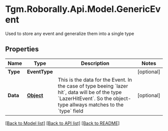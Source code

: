 # Tgm.Roborally.Api.Model.GenericEvent
Used to store any event and generalize them into a single type
## Properties

Name | Type | Description | Notes
------------ | ------------- | ------------- | -------------
**Type** | **EventType** |  | [optional] 
**Data** | [**Object**](.md) | This is the data for the Event. In the case of type beeing &#x60;lazer hit&#x60;, data will be of the type &#x60;LazerHitEvent&#x60;. So the object-type allways matches to the &#x60;type&#x60; field  | [optional] 

[[Back to Model list]](../README.md#documentation-for-models) [[Back to API list]](../README.md#documentation-for-api-endpoints) [[Back to README]](../README.md)


